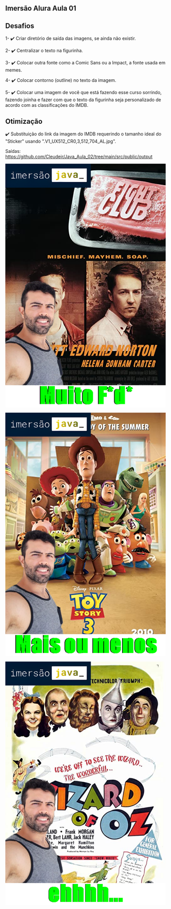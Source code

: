 ## Imersão Alura Aula 01


## Desafios

1- ✔️ Criar diretório de saída das imagens, se ainda não existir.

2- ✔️ Centralizar o texto na figurinha.

3- ✔️ Colocar outra fonte como a Comic Sans ou a Impact, a fonte usada em memes.

4- ✔️ Colocar contorno (outline) no texto da imagem.

5- ✔️ Colocar uma imagem de você que está fazendo esse curso sorrindo, fazendo joinha e fazer com que o texto da figurinha seja personalizado de acordo com as classificações do IMDB.

## Otimização

✔️ Substituição do link da imagem do IMDB requerindo o tamanho ideal do "Sticker" usando ".V1_UX512_CR0,3,512,704_AL.jpg".


Saídas: https://github.com/Cleudeir/Java_Aula_02/tree/main/src/public/output


![](https://raw.githubusercontent.com/Cleudeir/Java_Aula_02/main/src/public/output/Fight%20Club.png)

![](https://raw.githubusercontent.com/Cleudeir/Java_Aula_02/main/src/public/output/Toy%20Story%203.png)

![](https://raw.githubusercontent.com/Cleudeir/Java_Aula_02/main/src/public/output/The%20Wizard%20of%20Oz.png)



